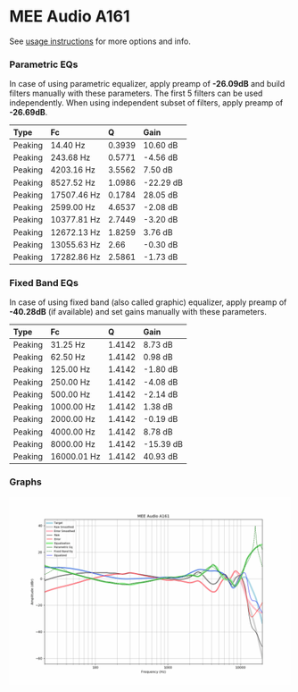 # MEE Audio A161
See [usage instructions](https://github.com/jaakkopasanen/AutoEq#usage) for more options and info.

### Parametric EQs
In case of using parametric equalizer, apply preamp of **-26.09dB** and build filters manually
with these parameters. The first 5 filters can be used independently.
When using independent subset of filters, apply preamp of **-26.69dB**.

| Type    | Fc          |      Q | Gain      |
|:--------|:------------|:-------|:----------|
| Peaking | 14.40 Hz    | 0.3939 | 10.60 dB  |
| Peaking | 243.68 Hz   | 0.5771 | -4.56 dB  |
| Peaking | 4203.16 Hz  | 3.5562 | 7.50 dB   |
| Peaking | 8527.52 Hz  | 1.0986 | -22.29 dB |
| Peaking | 17507.46 Hz | 0.1784 | 28.05 dB  |
| Peaking | 2599.00 Hz  | 4.6537 | -2.08 dB  |
| Peaking | 10377.81 Hz | 2.7449 | -3.20 dB  |
| Peaking | 12672.13 Hz | 1.8259 | 3.76 dB   |
| Peaking | 13055.63 Hz | 2.66   | -0.30 dB  |
| Peaking | 17282.86 Hz | 2.5861 | -1.73 dB  |

### Fixed Band EQs
In case of using fixed band (also called graphic) equalizer, apply preamp of **-40.28dB**
(if available) and set gains manually with these parameters.

| Type    | Fc          |      Q | Gain      |
|:--------|:------------|:-------|:----------|
| Peaking | 31.25 Hz    | 1.4142 | 8.73 dB   |
| Peaking | 62.50 Hz    | 1.4142 | 0.98 dB   |
| Peaking | 125.00 Hz   | 1.4142 | -1.80 dB  |
| Peaking | 250.00 Hz   | 1.4142 | -4.08 dB  |
| Peaking | 500.00 Hz   | 1.4142 | -2.14 dB  |
| Peaking | 1000.00 Hz  | 1.4142 | 1.38 dB   |
| Peaking | 2000.00 Hz  | 1.4142 | -0.19 dB  |
| Peaking | 4000.00 Hz  | 1.4142 | 8.78 dB   |
| Peaking | 8000.00 Hz  | 1.4142 | -15.39 dB |
| Peaking | 16000.01 Hz | 1.4142 | 40.93 dB  |

### Graphs
![](./MEE%20Audio%20A161.png)